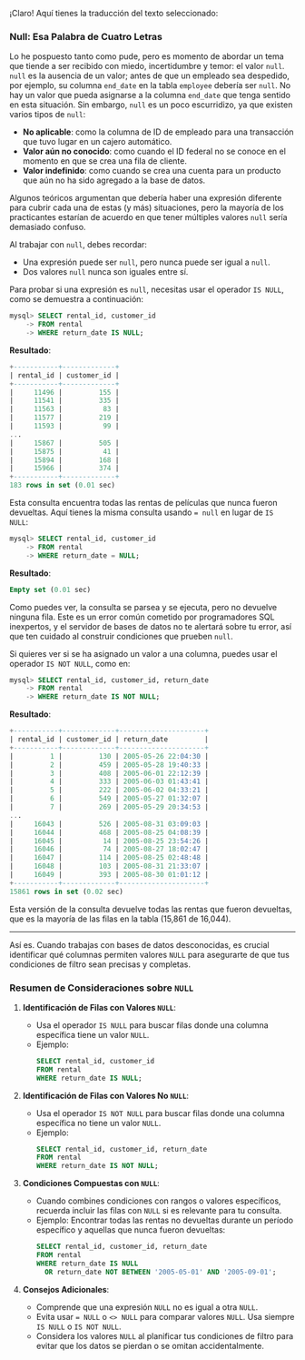 ¡Claro! Aquí tienes la traducción del texto seleccionado:

### Null: Esa Palabra de Cuatro Letras

Lo he pospuesto tanto como pude, pero es momento de abordar un tema que tiende a ser recibido con miedo, incertidumbre y temor: el valor `null`. `null` es la ausencia de un valor; antes de que un empleado sea despedido, por ejemplo, su columna `end_date` en la tabla `employee` debería ser `null`. No hay un valor que pueda asignarse a la columna `end_date` que tenga sentido en esta situación. Sin embargo, `null` es un poco escurridizo, ya que existen varios tipos de `null`:
- **No aplicable**: como la columna de ID de empleado para una transacción que tuvo lugar en un cajero automático.
- **Valor aún no conocido**: como cuando el ID federal no se conoce en el momento en que se crea una fila de cliente.
- **Valor indefinido**: como cuando se crea una cuenta para un producto que aún no ha sido agregado a la base de datos.

Algunos teóricos argumentan que debería haber una expresión diferente para cubrir cada una de estas (y más) situaciones, pero la mayoría de los practicantes estarían de acuerdo en que tener múltiples valores `null` sería demasiado confuso.

Al trabajar con `null`, debes recordar:
- Una expresión puede ser `null`, pero nunca puede ser igual a `null`.
- Dos valores `null` nunca son iguales entre sí.

Para probar si una expresión es `null`, necesitas usar el operador `IS NULL`, como se demuestra a continuación:
```sql
mysql> SELECT rental_id, customer_id
    -> FROM rental
    -> WHERE return_date IS NULL;
```
**Resultado**:
```sql
+-----------+-------------+
| rental_id | customer_id |
+-----------+-------------+
|     11496 |         155 |
|     11541 |         335 |
|     11563 |          83 |
|     11577 |         219 |
|     11593 |          99 |
...
|     15867 |         505 |
|     15875 |          41 |
|     15894 |         168 |
|     15966 |         374 |
+-----------+-------------+
183 rows in set (0.01 sec)
```
Esta consulta encuentra todas las rentas de películas que nunca fueron devueltas. Aquí tienes la misma consulta usando `= null` en lugar de `IS NULL`:
```sql
mysql> SELECT rental_id, customer_id
    -> FROM rental
    -> WHERE return_date = NULL;
```
**Resultado**:
```sql
Empty set (0.01 sec)
```
Como puedes ver, la consulta se parsea y se ejecuta, pero no devuelve ninguna fila. Este es un error común cometido por programadores SQL inexpertos, y el servidor de bases de datos no te alertará sobre tu error, así que ten cuidado al construir condiciones que prueben `null`.

Si quieres ver si se ha asignado un valor a una columna, puedes usar el operador `IS NOT NULL`, como en:
```sql
mysql> SELECT rental_id, customer_id, return_date
    -> FROM rental
    -> WHERE return_date IS NOT NULL;
```
**Resultado**:
```sql
+-----------+-------------+---------------------+
| rental_id | customer_id | return_date         |
+-----------+-------------+---------------------+
|         1 |         130 | 2005-05-26 22:04:30 |
|         2 |         459 | 2005-05-28 19:40:33 |
|         3 |         408 | 2005-06-01 22:12:39 |
|         4 |         333 | 2005-06-03 01:43:41 |
|         5 |         222 | 2005-06-02 04:33:21 |
|         6 |         549 | 2005-05-27 01:32:07 |
|         7 |         269 | 2005-05-29 20:34:53 |
...
|     16043 |         526 | 2005-08-31 03:09:03 |
|     16044 |         468 | 2005-08-25 04:08:39 |
|     16045 |          14 | 2005-08-25 23:54:26 |
|     16046 |          74 | 2005-08-27 18:02:47 |
|     16047 |         114 | 2005-08-25 02:48:48 |
|     16048 |         103 | 2005-08-31 21:33:07 |
|     16049 |         393 | 2005-08-30 01:01:12 |
+-----------+-------------+---------------------+
15861 rows in set (0.02 sec)
```
Esta versión de la consulta devuelve todas las rentas que fueron devueltas, que es la mayoría de las filas en la tabla (15,861 de 16,044).

---







Así es. Cuando trabajas con bases de datos desconocidas, es crucial identificar qué columnas permiten valores `NULL` para asegurarte de que tus condiciones de filtro sean precisas y completas.

### Resumen de Consideraciones sobre `NULL`

1. **Identificación de Filas con Valores `NULL`**:
    - Usa el operador `IS NULL` para buscar filas donde una columna específica tiene un valor `NULL`.
    - Ejemplo:
      ```sql
      SELECT rental_id, customer_id
      FROM rental
      WHERE return_date IS NULL;
      ```

2. **Identificación de Filas con Valores No `NULL`**:
    - Usa el operador `IS NOT NULL` para buscar filas donde una columna específica no tiene un valor `NULL`.
    - Ejemplo:
      ```sql
      SELECT rental_id, customer_id, return_date
      FROM rental
      WHERE return_date IS NOT NULL;
      ```

3. **Condiciones Compuestas con `NULL`**:
    - Cuando combines condiciones con rangos o valores específicos, recuerda incluir las filas con `NULL` si es relevante para tu consulta.
    - Ejemplo: Encontrar todas las rentas no devueltas durante un período específico y aquellas que nunca fueron devueltas:
      ```sql
      SELECT rental_id, customer_id, return_date
      FROM rental
      WHERE return_date IS NULL
        OR return_date NOT BETWEEN '2005-05-01' AND '2005-09-01';
      ```

4. **Consejos Adicionales**:
    - Comprende que una expresión `NULL` no es igual a otra `NULL`.
    - Evita usar `= NULL` o `<> NULL` para comparar valores `NULL`. Usa siempre `IS NULL` o `IS NOT NULL`.
    - Considera los valores `NULL` al planificar tus condiciones de filtro para evitar que los datos se pierdan o se omitan accidentalmente.

